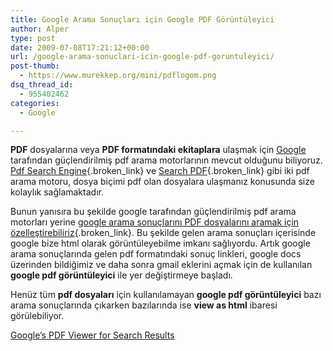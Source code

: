```yaml
---
title: Google Arama Sonuçları için Google PDF Görüntüleyici
author: Alper
type: post
date: 2009-07-08T17:21:12+00:00
url: /google-arama-sonuclari-icin-google-pdf-goruntuleyici/
post-thumb:
  - https://www.murekkep.org/mini/pdflogom.png
dsq_thread_id:
  - 955402462
categories:
  - Google

---
```

**PDF** dosyalarına veya **PDF formatındaki ekitaplara** ulaşmak için [Google][1] tarafından güçlendirilmiş pdf arama motorlarının mevcut olduğunu biliyoruz. [Pdf Search Engine][2]{.broken_link} ve [Search PDF][3]{.broken_link} gibi iki pdf arama motoru, dosya biçimi pdf olan dosyalara ulaşmanız konusunda size kolaylık sağlamaktadır. 

Bunun yanısıra bu şekilde google tarafından güçlendirilmiş pdf arama motorları yerine [google arama sonuçlarını PDF dosyalarını aramak için özelleştirebiliriz][4]{.broken_link}. Bu şekilde gelen arama sonuçları içerisinde google bize html olarak görüntüleyebilme imkanı sağlıyordu. Artık google arama sonuçlarında gelen pdf formatındaki sonuç linkleri, google docs üzerinden bildiğimiz ve daha sonra gmail eklerini açmak için de kullanılan **google pdf görüntüleyici** ile yer değiştirmeye başladı. 

Henüz tüm **pdf dosyaları** için kullanılamayan **google pdf görüntüleyici** bazı arama sonuçlarında çıkarken bazılarında ise **view as html** ibaresi görülebiliyor. 

[Google&#8217;s PDF Viewer for Search Results][5]

 [1]: https://www.murekkep.org/konu/web-uygulamalari-ve-internet/google
 [2]: https://www.murekkep.org/pdf-aramalari-icin-pdf-arama-motoru-1546
 [3]: https://www.murekkep.org/pdf-kitaplari-arama-motoru-search-pdf-2024
 [4]: https://www.murekkep.org/google-arama-sonuclarini-pdf-dosyalarini-aramak-icin-ozellestirmek-2069
 [5]: https://googlesystem.blogspot.com/2009/07/googles-pdf-viewer-for-search-results.html